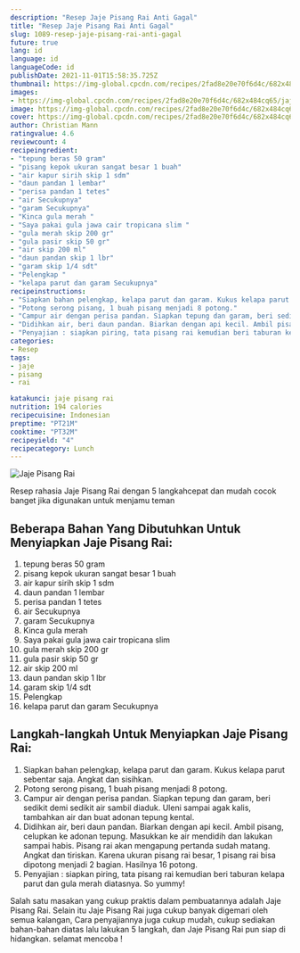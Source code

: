 ```yaml
---
description: "Resep Jaje Pisang Rai Anti Gagal"
title: "Resep Jaje Pisang Rai Anti Gagal"
slug: 1089-resep-jaje-pisang-rai-anti-gagal
future: true
lang: id
language: id
languageCode: id
publishDate: 2021-11-01T15:58:35.725Z 
thumbnail: https://img-global.cpcdn.com/recipes/2fad8e20e70f6d4c/682x484cq65/jaje-pisang-rai-foto-resep-utama.png
images:
- https://img-global.cpcdn.com/recipes/2fad8e20e70f6d4c/682x484cq65/jaje-pisang-rai-foto-resep-utama.png
image: https://img-global.cpcdn.com/recipes/2fad8e20e70f6d4c/682x484cq65/jaje-pisang-rai-foto-resep-utama.png
cover: https://img-global.cpcdn.com/recipes/2fad8e20e70f6d4c/682x484cq65/jaje-pisang-rai-foto-resep-utama.png
author: Christian Mann
ratingvalue: 4.6
reviewcount: 4
recipeingredient:
- "tepung beras 50 gram"
- "pisang kepok ukuran sangat besar 1 buah"
- "air kapur sirih skip 1 sdm"
- "daun pandan 1 lembar"
- "perisa pandan 1 tetes"
- "air Secukupnya"
- "garam Secukupnya"
- "Kinca gula merah "
- "Saya pakai gula jawa cair tropicana slim "
- "gula merah skip 200 gr"
- "gula pasir skip 50 gr"
- "air skip 200 ml"
- "daun pandan skip 1 lbr"
- "garam skip 1/4 sdt"
- "Pelengkap "
- "kelapa parut dan garam Secukupnya"
recipeinstructions:
- "Siapkan bahan pelengkap, kelapa parut dan garam. Kukus kelapa parut sebentar saja. Angkat dan sisihkan."
- "Potong serong pisang, 1 buah pisang menjadi 8 potong."
- "Campur air dengan perisa pandan. Siapkan tepung dan garam, beri sedikit demi sedikit air sambil diaduk. Uleni sampai agak kalis, tambahkan air dan buat adonan tepung kental."
- "Didihkan air, beri daun pandan. Biarkan dengan api kecil. Ambil pisang, celupkan ke adonan tepung. Masukkan ke air mendidih dan lakukan sampai habis. Pisang rai akan mengapung pertanda sudah matang. Angkat dan tiriskan. Karena ukuran pisang rai besar, 1 pisang rai bisa dipotong menjadi 2 bagian. Hasilnya 16 potong."
- "Penyajian : siapkan piring, tata pisang rai kemudian beri taburan kelapa parut dan gula merah diatasnya. So yummy!"
categories:
- Resep
tags:
- jaje
- pisang
- rai

katakunci: jaje pisang rai 
nutrition: 194 calories
recipecuisine: Indonesian
preptime: "PT21M"
cooktime: "PT32M"
recipeyield: "4"
recipecategory: Lunch
---
```



![Jaje Pisang Rai](https://img-global.cpcdn.com/recipes/2fad8e20e70f6d4c/682x484cq65/jaje-pisang-rai-foto-resep-utama.png)

Resep rahasia Jaje Pisang Rai    dengan 5 langkahcepat dan mudah cocok banget jika digunakan untuk menjamu teman

<!--inarticleads1-->

## Beberapa Bahan Yang Dibutuhkan Untuk Menyiapkan Jaje Pisang Rai:

1. tepung beras 50 gram
1. pisang kepok ukuran sangat besar 1 buah
1. air kapur sirih skip 1 sdm
1. daun pandan 1 lembar
1. perisa pandan 1 tetes
1. air Secukupnya
1. garam Secukupnya
1. Kinca gula merah 
1. Saya pakai gula jawa cair tropicana slim 
1. gula merah skip 200 gr
1. gula pasir skip 50 gr
1. air skip 200 ml
1. daun pandan skip 1 lbr
1. garam skip 1/4 sdt
1. Pelengkap 
1. kelapa parut dan garam Secukupnya



<!--inarticleads2-->

## Langkah-langkah Untuk Menyiapkan Jaje Pisang Rai:

1. Siapkan bahan pelengkap, kelapa parut dan garam. Kukus kelapa parut sebentar saja. Angkat dan sisihkan.
1. Potong serong pisang, 1 buah pisang menjadi 8 potong.
1. Campur air dengan perisa pandan. Siapkan tepung dan garam, beri sedikit demi sedikit air sambil diaduk. Uleni sampai agak kalis, tambahkan air dan buat adonan tepung kental.
1. Didihkan air, beri daun pandan. Biarkan dengan api kecil. Ambil pisang, celupkan ke adonan tepung. Masukkan ke air mendidih dan lakukan sampai habis. Pisang rai akan mengapung pertanda sudah matang. Angkat dan tiriskan. Karena ukuran pisang rai besar, 1 pisang rai bisa dipotong menjadi 2 bagian. Hasilnya 16 potong.
1. Penyajian : siapkan piring, tata pisang rai kemudian beri taburan kelapa parut dan gula merah diatasnya. So yummy!




Salah satu masakan yang cukup praktis dalam pembuatannya adalah  Jaje Pisang Rai. Selain itu  Jaje Pisang Rai  juga cukup banyak digemari oleh semua kalangan, Cara penyajiannya juga cukup mudah, cukup sediakan bahan-bahan diatas lalu lakukan 5 langkah, dan  Jaje Pisang Rai  pun siap di hidangkan. selamat mencoba !
